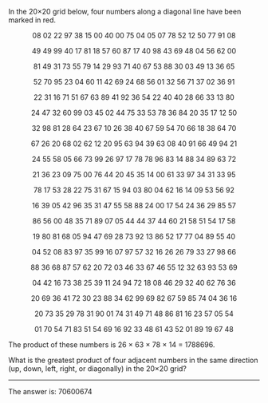 In the 20×20 grid below, four numbers along a diagonal line have been marked in red.

<p align="center">08 02 22 97 38 15 00 40 00 75 04 05 07 78 52 12 50 77 91 08</p>
<p align="center">49 49 99 40 17 81 18 57 60 87 17 40 98 43 69 48 04 56 62 00</p>
<p align="center">81 49 31 73 55 79 14 29 93 71 40 67 53 88 30 03 49 13 36 65</p>
<p align="center">52 70 95 23 04 60 11 42 69 24 68 56 01 32 56 71 37 02 36 91</p>
<p align="center">22 31 16 71 51 67 63 89 41 92 36 54 22 40 40 28 66 33 13 80</p>
<p align="center">24 47 32 60 99 03 45 02 44 75 33 53 78 36 84 20 35 17 12 50</p>
<p align="center">32 98 81 28 64 23 67 10 26 38 40 67 59 54 70 66 18 38 64 70</p>
<p align="center">67 26 20 68 02 62 12 20 95 63 94 39 63 08 40 91 66 49 94 21</p>
<p align="center">24 55 58 05 66 73 99 26 97 17 78 78 96 83 14 88 34 89 63 72</p>
<p align="center">21 36 23 09 75 00 76 44 20 45 35 14 00 61 33 97 34 31 33 95</p>
<p align="center">78 17 53 28 22 75 31 67 15 94 03 80 04 62 16 14 09 53 56 92</p>
<p align="center">16 39 05 42 96 35 31 47 55 58 88 24 00 17 54 24 36 29 85 57</p>
<p align="center">86 56 00 48 35 71 89 07 05 44 44 37 44 60 21 58 51 54 17 58</p>
<p align="center">19 80 81 68 05 94 47 69 28 73 92 13 86 52 17 77 04 89 55 40</p>
<p align="center">04 52 08 83 97 35 99 16 07 97 57 32 16 26 26 79 33 27 98 66</p>
<p align="center">88 36 68 87 57 62 20 72 03 46 33 67 46 55 12 32 63 93 53 69</p>
<p align="center">04 42 16 73 38 25 39 11 24 94 72 18 08 46 29 32 40 62 76 36</p>
<p align="center">20 69 36 41 72 30 23 88 34 62 99 69 82 67 59 85 74 04 36 16</p>
<p align="center">20 73 35 29 78 31 90 01 74 31 49 71 48 86 81 16 23 57 05 54</p>
<p align="center">01 70 54 71 83 51 54 69 16 92 33 48 61 43 52 01 89 19 67 48</p>

The product of these numbers is 26 × 63 × 78 × 14 = 1788696.

What is the greatest product of four adjacent numbers in the same direction (up, down, left, right, or diagonally) in the 20×20 grid?

---

The answer is: 70600674